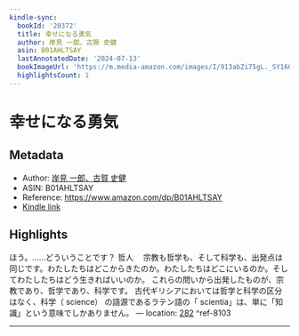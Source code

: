 ```yaml
---
kindle-sync:
  bookId: '20372'
  title: 幸せになる勇気
  author: 岸見 一郎、古賀 史健
  asin: B01AHLTSAY
  lastAnnotatedDate: '2024-07-13'
  bookImageUrl: 'https://m.media-amazon.com/images/I/913abZi75gL._SY160.jpg'
  highlightsCount: 1
---
```

# 幸せになる勇気
## Metadata
* Author: [岸見 一郎、古賀 史健](https://www.amazon.comundefined)
* ASIN: B01AHLTSAY
* Reference: https://www.amazon.com/dp/B01AHLTSAY
* [Kindle link](kindle://book?action=open&asin=B01AHLTSAY)

## Highlights
ほう。……どういうことです？ 哲人 　宗教も哲学も、そして科学も、出発点は同じです。わたしたちはどこからきたのか。わたしたちはどこにいるのか。そしてわたしたちはどう生きればいいのか。 これらの問いから出発したものが、宗教であり、哲学であり、科学です。 古代ギリシアにおいては哲学と科学の区分はなく、科学（ science） の語源であるラテン語の「 scientia」は、単に「知識」という意味でしかありません。 — location: [282](kindle://book?action=open&asin=B01AHLTSAY&location=282) ^ref-8103

---
